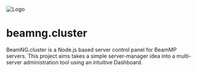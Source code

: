 ![Logo](https://github.com/user-attachments/assets/de108be2-071c-4174-88d5-6965c56a64d0)

# beamng.cluster
BeamNG.cluster is a Node.js based server control panel for BeamMP servers. This project aims takes a simple server-manager idea into a multi-server administration tool using an intuitive Dashboard. 

